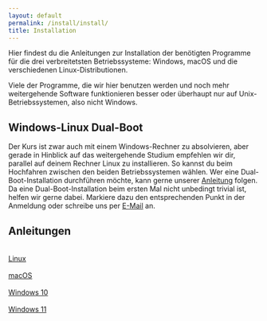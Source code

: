 ```yaml
---
layout: default
permalink: /install/install/
title: Installation
---
```


Hier findest du die Anleitungen zur Installation der benötigten Programme
für die drei verbreitetsten Betriebssysteme:
Windows, macOS und die verschiedenen Linux-Distributionen.

Viele der Programme, die wir hier benutzen werden und noch mehr weitergehende Software
funktionieren besser oder überhaupt nur auf Unix-Betriebssystemen, also nicht Windows.

## Windows-Linux Dual-Boot

Der Kurs ist zwar auch mit einem Windows-Rechner zu absolvieren,
aber gerade in Hinblick auf das weitergehende Studium empfehlen wir dir,
parallel auf deinem Rechner Linux zu installieren.
So kannst du beim Hochfahren zwischen den beiden Betriebssystemen wählen.
Wer eine Dual-Boot-Installation durchführen möchte,
kann gerne unserer [Anleitung](/install/dualboot/) folgen.
Da eine Dual-Boot-Installation beim ersten Mal nicht unbedingt trivial ist,
helfen wir gerne dabei.
Markiere dazu den entsprechenden Punkt in der Anmeldung oder
schreibe uns per [E-Mail](/problem) an.

## Anleitungen

<div class="row">
  <div class="col-md-3">
    <a class="btn btn-outline-dark btn-block mb-3" href="/install/linux/" role="button">
      <i class="fa fa-5x fa-linux" aria-hidden="true"></i><br>
      Linux
    </a>
  </div>
  <div class="col-md-3">
    <a class="btn btn-outline-dark btn-block mb-3" href="/install/macos/" role="button">
      <i class="fa fa-5x fa-apple" aria-hidden="true"></i><br>
      macOS
    </a>
  </div>
  <div class="col-md-3">
    <a class="btn btn-outline-dark btn-block mb-3" href="/install/windows_10/" role="button">
      <i class="fa fa-5x fa-windows" aria-hidden="true"></i><br>
      Windows 10<br>
    </a>
  </div>
  <div class="col-md-3">
    <a class="btn btn-outline-dark btn-block mb-3" href="/install/windows_11/" role="button">
      <i class="fa fa-5x fa-windows" aria-hidden="true"></i><br>
      Windows 11<br>
    </a>
  </div>
</div>
